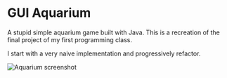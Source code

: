 # GUI Aquarium

A stupid simple aquarium game built with Java.
This is a recreation of the final project of my first programming class.

I start with a very naive implementation and progressively refactor.

![Aquarium screenshot](https://github.com/atparkweb/java-aquarium/blob/master/docs/basic-screen.png)
